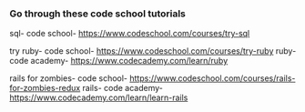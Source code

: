 ### Go through these code school tutorials

sql- code school- https://www.codeschool.com/courses/try-sql

try ruby- code school- https://www.codeschool.com/courses/try-ruby
ruby- code academy- https://www.codecademy.com/learn/ruby

rails for zombies- code school- https://www.codeschool.com/courses/rails-for-zombies-redux
rails- code academy- https://www.codecademy.com/learn/learn-rails